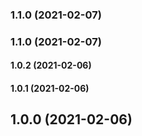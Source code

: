### 1.1.0 (2021-02-07)

### 1.1.0 (2021-02-07)

#### 1.0.2 (2021-02-06)

#### 1.0.1 (2021-02-06)

## 1.0.0 (2021-02-06)

